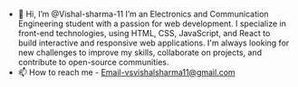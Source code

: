 - 👋 Hi, I’m @Vishal-sharma-11
I’m an Electronics and Communication Engineering student with a passion for web development. I specialize in front-end technologies, using HTML, CSS, JavaScript, and React to build interactive and responsive web applications.
I'm always looking for new challenges to improve my skills, collaborate on projects, and contribute to open-source communities.
- 📫 How to reach me - Email-vsvishalsharma11@gmail.com

<!---
Vishal-sharma-11/Vishal-sharma-11 is a ✨ special ✨ repository because its `README.md` (this file) appears on your GitHub profile.
You can click the Preview link to take a look at your changes.
--->
